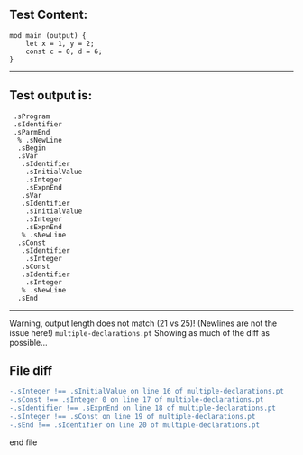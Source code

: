 
Test Content: 
-------------------------
```
mod main (output) {
    let x = 1, y = 2;
    const c = 0, d = 6;
}
```
------------------------
Test output is: 
-------------------------
```
 .sProgram
 .sIdentifier
 .sParmEnd
  % .sNewLine
  .sBegin
  .sVar
   .sIdentifier
    .sInitialValue
    .sInteger
    .sExpnEnd
   .sVar
   .sIdentifier
    .sInitialValue
    .sInteger
    .sExpnEnd
   % .sNewLine
  .sConst
   .sIdentifier
    .sInteger
   .sConst
   .sIdentifier
    .sInteger
   % .sNewLine
  .sEnd

```
------------------------
Warning, output length does not match (21 vs 25)!  (Newlines are not the issue here!) `multiple-declarations.pt`
Showing as much of the diff as possible...

File diff
-------------------------
```diff
-.sInteger !== .sInitialValue on line 16 of multiple-declarations.pt
-.sConst !== .sInteger 0 on line 17 of multiple-declarations.pt
-.sIdentifier !== .sExpnEnd on line 18 of multiple-declarations.pt
-.sInteger !== .sConst on line 19 of multiple-declarations.pt
-.sEnd !== .sIdentifier on line 20 of multiple-declarations.pt

```
end file
